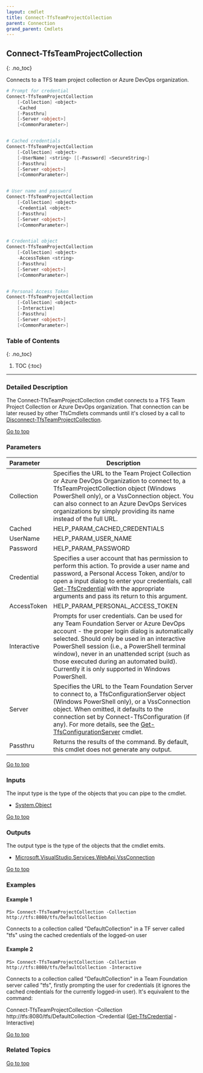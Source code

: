 ```yaml
---
layout: cmdlet
title: Connect-TfsTeamProjectCollection
parent: Connection
grand_parent: Cmdlets
---
```

## Connect-TfsTeamProjectCollection
{: .no_toc}

Connects to a TFS team project collection or Azure DevOps organization.

```powershell
# Prompt for credential
Connect-TfsTeamProjectCollection
    [-Collection] <object>
    -Cached
    [-Passthru]
    [-Server <object>]
    [<CommonParameter>]


# Cached credentials
Connect-TfsTeamProjectCollection
    [-Collection] <object>
    [-UserName] <string> [[-Password] <SecureString>]
    [-Passthru]
    [-Server <object>]
    [<CommonParameter>]


# User name and password
Connect-TfsTeamProjectCollection
    [-Collection] <object>
    -Credential <object>
    [-Passthru]
    [-Server <object>]
    [<CommonParameter>]


# Credential object
Connect-TfsTeamProjectCollection
    [-Collection] <object>
    -AccessToken <string>
    [-Passthru]
    [-Server <object>]
    [<CommonParameter>]


# Personal Access Token
Connect-TfsTeamProjectCollection
    [-Collection] <object>
    [-Interactive]
    [-Passthru]
    [-Server <object>]
    [<CommonParameter>]

```

### Table of Contents
{: .no_toc}

1. TOC
{:toc}

-----

### Detailed Description 

The Connect-TfsTeamProjectCollection cmdlet connects to a TFS Team Project Collection or Azure DevOps organization. That connection can be later reused by other TfsCmdlets commands until it's closed by a call to [Disconnect-TfsTeamProjectCollection](/Cmdlets/Connection/Disconnect-TfsTeamProjectCollection).

[Go to top](#connect-tfsteamprojectcollection)
### Parameters

| Parameter | Description |
|:----------|-------------|
 | Collection | Specifies the URL to the Team Project Collection or Azure DevOps Organization to connect to, a TfsTeamProjectCollection object (Windows PowerShell only), or a VssConnection object. You can also connect to an Azure DevOps Services organizations by simply providing its name instead of the full URL. |
 | Cached | HELP_PARAM_CACHED_CREDENTIALS |
 | UserName | HELP_PARAM_USER_NAME |
 | Password | HELP_PARAM_PASSWORD |
 | Credential | Specifies a user account that has permission to perform this action. To provide a user name and password, a Personal Access Token, and/or to open a input dialog to enter your credentials, call [Get-TfsCredential](/Cmdlets/Connection/Get-TfsCredential) with the appropriate arguments and pass its return to this argument. |
 | AccessToken | HELP_PARAM_PERSONAL_ACCESS_TOKEN |
 | Interactive | Prompts for user credentials. Can be used for any Team Foundation Server or Azure DevOps account - the proper login dialog is automatically selected. Should only be used in an interactive PowerShell session (i.e., a PowerShell terminal window), never in an unattended script (such as those executed during an automated build). Currently it is only supported in Windows PowerShell. |
 | Server | Specifies the URL to the Team Foundation Server to connect to, a TfsConfigurationServer object (Windows PowerShell only), or a VssConnection object. When omitted, it defaults to the connection set by Connect-TfsConfiguration (if any). For more details, see the [Get-TfsConfigurationServer](/Cmdlets/ConfigServer/Get-TfsConfigurationServer) cmdlet. |
 | Passthru | Returns the results of the command. By default, this cmdlet does not generate any output. |
 
[Go to top](#connect-tfsteamprojectcollection)

### Inputs

The input type is the type of the objects that you can pipe to the cmdlet.

* [System.Object](https://docs.microsoft.com/en-us/dotnet/api/System.Object)

[Go to top](#connect-tfsteamprojectcollection)

### Outputs

The output type is the type of the objects that the cmdlet emits.

* [Microsoft.VisualStudio.Services.WebApi.VssConnection](https://docs.microsoft.com/en-us/dotnet/api/Microsoft.VisualStudio.Services.WebApi.VssConnection)

[Go to top](#connect-tfsteamprojectcollection)

### Examples


#### Example 1
```
PS> Connect-TfsTeamProjectCollection -Collection http://tfs:8080/tfs/DefaultCollection
```

Connects to a collection called "DefaultCollection" in a TF server called "tfs" using the cached credentials of the logged-on user

#### Example 2
```
PS> Connect-TfsTeamProjectCollection -Collection http://tfs:8080/tfs/DefaultCollection -Interactive
```

Connects to a collection called "DefaultCollection" in a Team Foundation server called "tfs", firstly prompting the user for credentials 
(it ignores the cached credentials for the currently logged-in user). It's equivalent to the command:


Connect-TfsTeamProjectCollection -Collection http://tfs:8080/tfs/DefaultCollection -Credential ([Get-TfsCredential](/Cmdlets/Connection/Get-TfsCredential) -Interactive)


[Go to top](#connect-tfsteamprojectcollection)

### Related Topics



[Go to top](#connect-tfsteamprojectcollection)

